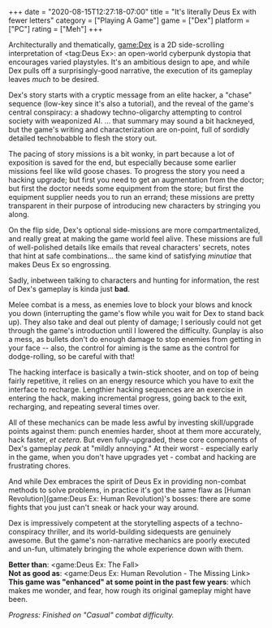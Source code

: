 +++
date = "2020-08-15T12:27:18-07:00"
title = "It's literally Deus Ex with fewer letters"
category = ["Playing A Game"]
game = ["Dex"]
platform = ["PC"]
rating = ["Meh"]
+++

Architecturally and thematically, <game:Dex> is a 2D side-scrolling interpretation of <tag:Deus Ex>: an open-world cyberpunk dystopia that encourages varied playstyles.  It's an ambitious design to ape, and while Dex pulls off a surprisingly-good narrative, the execution of its gameplay leaves <i>much</i> to be desired.

Dex's story starts with a cryptic message from an elite hacker, a "chase" sequence (low-key since it's also a tutorial), and the reveal of the game's central conspiracy: a shadowy techno-oligarchy attempting to control society with weaponized AI.  ... that summary may sound a bit hackneyed, but the game's writing and characterization are on-point, full of sordidly detailed technobabble to flesh the story out.

The pacing of story missions is a bit wonky, in part because a lot of exposition is saved for the end, but especially because some earlier missions feel like wild goose chases.  To progress the story you need a hacking upgrade; but first you need to get an augmentation from the doctor; but first the doctor needs some equipment from the store; but first the equipment supplier needs you to run an errand; these missions are pretty transparent in their purpose of introducing new characters by stringing you along.

On the flip side, Dex's optional side-missions are more compartmentalized, and really great at making the game world feel alive.  These missions are full of well-polished details like emails that reveal characters' secrets, notes that hint at safe combinations... the same kind of satisfying <i>minutiae</i> that makes Deus Ex so engrossing.

Sadly, inbetween talking to characters and hunting for information, the rest of Dex's gameplay is kinda just <b>bad</b>.

Melee combat is a mess, as enemies love to block your blows and knock you down (interrupting the game's flow while you wait for Dex to stand back up).  They also take and deal out plenty of damage; I seriously could not get through the game's introduction until I lowered the difficulty.  Gunplay is also a mess, as bullets don't do enough damage to stop enemies from getting in your face -- also, the control for aiming is the same as the control for dodge-rolling, so be careful with that!

The hacking interface is basically a twin-stick shooter, and on top of being fairly repetitive, it relies on an energy resource which you have to exit the interface to recharge.  Lengthier hacking sequences are an exercise in entering the hack, making incremental progress, going back to the exit, recharging, and repeating several times over.

All of these mechanics can be made less awful by investing skill/upgrade points against them: punch enemies harder, shoot at them more accurately, hack faster, <i>et cetera</i>.  But even fully-upgraded, these core components of Dex's gameplay <i>peak</i> at "mildly annoying."  At their worst - especially early in the game, when you don't have upgrades yet - combat and hacking are frustrating chores.

And while Dex embraces the spirit of Deus Ex in providing non-combat methods to solve problems, in practice it's got the same flaw as [Human Revolution](game:Deus Ex: Human Revolution)'s bosses: there are some fights that you just can't sneak or hack your way around.

Dex is impressively competent at the storytelling aspects of a techno-conspiracy thriller, and its world-building sidequests are genuinely awesome.  But the game's non-narrative mechanics are poorly executed and un-fun, ultimately bringing the whole experience down with them.

<b>Better than</b>: <game:Deus Ex: The Fall>  
<b>Not as good as</b>: <game:Deus Ex: Human Revolution - The Missing Link>  
<b>This game was "enhanced" at some point in the past few years</b>: which makes me wonder, and fear, how rough its original gameplay might have been.

<i>Progress: Finished on "Casual" combat difficulty.</i>
